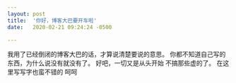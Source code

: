 ```yaml
---
layout: post
title:  '你好，博客大巴要开车啦'
date:   2020-02-21 09:24:24 -0500

---
```


我用了已经倒闭的博客大巴的话，才算说清楚要说的意思。
你都不知道自己写的东西，为什么说没有就没有了。
好吧，一切又是从头开始
不搞那些虚的了。
在这里写写字也蛮不错的
呵呵

